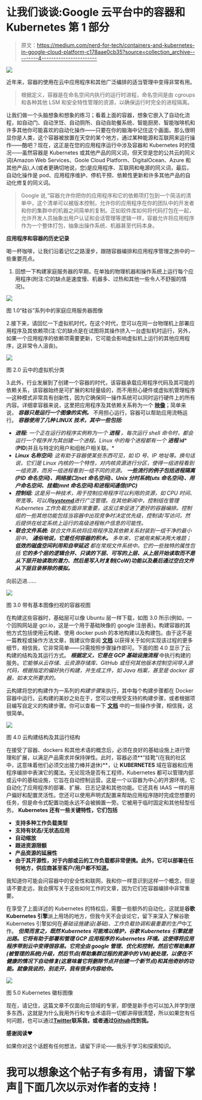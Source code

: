 # 让我们谈谈:Google 云平台中的容器和 Kubernetes 第 1 部分

> 原文：<https://medium.com/nerd-for-tech/containers-and-kubernetes-in-google-cloud-platform-c178aae0cb35?source=collection_archive---------4----------------------->

![](img/c859ef5f670f98d22136caf85343d691.png)

近年来，容器的使用在云中应用程序和其他广泛编排的适当管理中变得非常有用。

> 根据定义，容器是在命名空间内执行的运行时进程，命名空间是由 cgroups 和各种其他 LSM 和安全特性管理的资源，以确保运行时完全的进程隔离。

让我们做一个头脑想象和想象的练习；看着上面的容器，想象它嵌入了自动化流程，如自动门、自动烹饪、自动厕所、自动自助餐系统、智能厨房、智能咖啡机和许多其他你可能喜欢的自动化操作——只要在你的脑海中记住这个画面。那么很明显你是人类，这个容器被放置在天空的某个地方，通过某种能源和互联网来运行操作——酷吧？现在，这正是在您的应用程序运行中涉及容器和 Kubernetes 时的情况——虽然容器是 Kubernetes 或其他产品的同义词，但天空是您的公共云的同义词(Amazon Web Services、Goole Cloud Platform、DigitalOcean、Azure 和其他产品),人(或者更确切地说，您)是应用程序、互联网和电源的同义词，最后，自动化操作是 pod、应用程序维护、停机干预、依赖性更新和许多其他产品的自动化修复的同义词。

> Google 说,“容器允许你把你的应用程序和它的依赖项打包到一个简洁的清单中，这个清单可以被版本控制，允许你的应用程序在你的团队中的开发者和你的集群中的机器之间简单的复制。正如软件库如何将代码打包在一起，允许开发人员抽象出用户认证和会话管理等逻辑一样，容器允许将应用程序作为一个整体打包，抽象出操作系统、机器甚至代码本身。

**应用程序和容器的历史记录**

喝一杯咖啡，让我们沿着记忆之路漫步，跟随容器编排和应用程序管理之旅中的一些重要亮点。

1.  回想一下构建家庭服务器的早期，在单独的物理机器和操作系统上运行每个应用程序(附注:它的缺点是速度慢、机器多、过热和其他一些令人不舒服的情况)。

![](img/5a9d28ff0d3353e77c84961828ecdd4c.png)

图 1.0“硅谷”系列中的家庭应用服务器图像

2.接下来，请回忆一下虚拟机时代，在这个时代，您可以在同一台物理机上部署应用程序及其依赖项(注:它的缺点是在试图将其操作挤入一台虚拟机时运行，另外，如果一个应用程序的依赖项需要更新，它可能会影响虚拟机上运行的其他应用程序，这非常令人沮丧)。

![](img/0e32519e68d575b26d6b36c901076913.png)

图 2.0 云中的虚拟机分类

3.此外，行业发展到了创建一个容器的时代，该容器承载应用程序代码及其可能的依赖关系，该容器始终是可扩展的和轻量级的，而不用担心硬件或虚拟机管理程序—这种模式非常具有创新性，因为它确保同一操作系统可以同时运行硬件上的所有内容。详细拿容器来说，这里把应用程序及其依赖关系称为一个 [**映像**](https://searchitoperations.techtarget.com/definition/container-image)；简单来说， ***容器只是运行一个图像的实例。*** 不用担心运行，容器可以帮助应用流畅运行。 ***容器使用了几种 LINUX 技术，其中一些包括:***

*   ***进程:*** *一个正在运行的程序实例称为一个* ***进程*** *。每次运行 shell 命令时，都会运行一个程序并为其创建一个进程。Linux 中的每个进程都有一个* ***进程 id****(****PID****)并且与特定的用户和组帐户相关联。*
*   ***Linux 名称空间:*** *这有助于容器使某些东西可见，如 ID 号、IP 地址等。换句话说，它们是 Linux 内核的一个特性，对内核资源进行分区，使得一组进程看到一组资源，而另一组进程看到一组不同的资源。* ***一些流行的例子包括进程隔离(PID 命名空间)、网络接口(net 命名空间)、Unix 分时系统(uts 命名空间)、用户命名空间、挂载(mnt 命名空间)和进程间通信(IPC)***
*   ***控制组:*** *这是另一种技术，用于控制应用程序可以利用的资源，如 CPU 时间、带宽等。可以用*[***systemd***](https://www.redhat.com/sysadmin/cgroups-part-four)*进行广泛管理。在其他新闻中，控制组在管理 Kubernetes 工作负载方面非常重要，这反过来促进了更好的容器编排。控制组的一些其他功能包括当容器中出现竞争时决定优先级，控制读/写访问，然后提供在给定系统上运行的高级进程帐户信息的可能性。*
*   ***联合文件系统:*** *联合文件系统将应用程序及其依赖关系封装到一组干净的最小层中。* ***通俗地说，它是任何容器的积木。*** *多年来，它被用来解决两大难题；* ***低效的磁盘空间利用和自举延迟*** *都在常规文件系统中。它的一些独特的属性包括* ***它的多个层的逻辑合并、只读的下层、可写的上层、从上层开始读取而不是从下层开始读取的潜力、然后是写入时复制(CoW)功能以及最后通过空白文件从下层目录移除的模拟。***

向前迈进……

![](img/3b0624b13ad18fd67d52e926d54779a7.png)

图 3.0 带有基本图像扫视的容器视图

在构建这些容器时，基础层可以像 Ubuntu 层一样下载，如图 3.0 所示(例如，一个回购网站是 gcr.io，这是一个用于基础映像的 google 注册表)。构建容器的其他方式包括使用云构建、使用 docker push 的本地构建以及构建包。由于这不是一篇教程或操作方法文章，我建议你查阅 [**文档**](https://cloud.google.com/run/docs/building/containers) 以获得关于如何实现该过程的更多细节，相信我，它非常简单——只需按照步骤操作即可。下面的图 4.0 显示了云构建的结构及其运行方式。 ***根据定义，它是在 GCP 基础设施流程*** 中执行构建的服务。*它能够从云存储、云资源存储库、GitHub 或任何其他版本控制空间导入源代码，根据指定的偏好执行构建，并生成工件，如 Java 档案，甚至是 docker 容器，如本文所要求的。*

云构建将您的构建作为一系列的*构建步骤*来执行，其中每个构建步骤都在 Docker 容器中运行。云构建的美妙之处在于，您可以使用受支持的构建步骤，或者根据项目编写自定义的构建步骤。你可以查看一下 [**文档**](https://cloud.google.com/build/docs) 中的一些操作步骤，相信我，这很简单。

![](img/6a42aed838eba0867f3a8929c4631276.png)

图 4.0 云构建结构及其运行结构

在接受了容器、dockers 和其他术语的概念后，必须在良好的基础设施上进行管理和扩展，以满足产品需求并保持弹性。此时，容器必须**“挂靴”(在我的社区中，这意味着他们必须交出接力棒并退休)**，让 **KUBERNETES** 域在容器和应用程序编排中表演它的魔法。无论现场是否有工程师，Kubernetes 都可以管理内部或云中的基础设施，它旨在自动控制运营。这是一个以容器为中心的开源环境。它自动化了应用程序的部署、扩展、日志记录和其他功能。它还具有 IAAS 一样的用户偏好和配置灵活性。您还可以使用声明式配置来帮助应用程序随时完成您想要的任务，但是命令式配置功能永远不会被搁置一旁。它被用于临时固定和其他轻型任务。 **Kubernetes 还有一些关键特性，它们包括**

*   **支持多种工作负载类型**
*   **支持有状态/无状态应用**
*   **自动缩放**
*   **跟进资源限额**
*   **产品资源的延展性**
*   **由于其开源性，对于内部或云的工作负载都非常便携。此外，它可以部署在任何地方，供应商甚至客户/用户都不知道。**

我知道你可能会问容器中的安全性和联网，我和你一样意识到这样一个概念，但是请不要走远，我会撰写关于这些如何工作的文章，因为它们在容器编排中非常重要。

在享受了上面详述的 Kubernetes 的特权后，需要一些额外的自动化，这就是**谷歌 Kubernetes 引擎**派上用场的地方，但我今天不会谈论它，留下来深入了解谷歌 Kubernetes 引擎如何在*基础设施建设(基础)、工作负载协调和最重要的生产*中工作。 ***但简而言之，既然 Kubernetes 可能难以维护，谷歌 Kubernetes 引擎就是出路。它将有助于部署和管理 GCP 应用程序的 Kubernetes 环境。这使得将应用程序带到云中变得很容易。它完全由 google 管理、优化和控制，然后它帮助集群(被管理的系统)升级，然后节点(帮助集群过程的资源中的 VM)被处理，以便在不健康的情况下自动修复(这意味着它将删除节点并创建一个新节点)和其他奇妙的功能。就像我说的，别走开，我有很多内容给你。***

![](img/91357efec7d7978a5185f190ffe55d29.png)

图 5.0 Kubernetes 徽标图像

现在，请记住，这篇文章不仅面向云领域的专家，即使是新手也可以加入并学到很多东西，这就是为什么我用外行和专业术语将一切都讲得很清楚，所以如果您有任何问题，也可以通过[**Twitter**](https://twitter.com/SamuelArogbonlo)**联系我，或者通过**[**Github**](https://github.com/samuelarogbonlo)**找到我。**

**感谢阅读❤️**

如果你对这个话题有任何想法，请留下评论——我乐于学习和探索知识。

# 我可以想象这个帖子有多有用，请留下掌声👏下面几次以示对作者的支持！